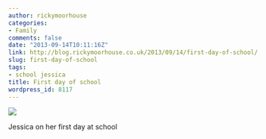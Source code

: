 ```yaml
---
author: rickymoorhouse
categories:
- Family
comments: false
date: "2013-09-14T10:11:16Z"
link: http://blog.rickymoorhouse.co.uk/2013/09/14/first-day-of-school/
slug: first-day-of-school
tags:
- school jessica
title: First day of school
wordpress_id: 8117
---
```


![](images/wpid-52343636793c51-25739622.jpg)

Jessica on her first day at school
